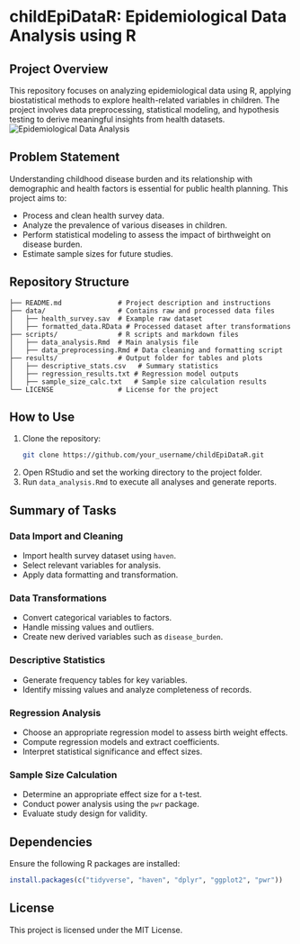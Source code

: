 # childEpiDataR: Epidemiological Data Analysis using R

## Project Overview
This repository focuses on analyzing epidemiological data using R, applying biostatistical methods to explore health-related variables in children. The project involves data preprocessing, statistical modeling, and hypothesis testing to derive meaningful insights from health datasets.
                  ![Epidemiological Data Analysis](images/EpiR.webp.png)


## Problem Statement
Understanding childhood disease burden and its relationship with demographic and health factors is essential for public health planning. This project aims to:
- Process and clean health survey data.
- Analyze the prevalence of various diseases in children.
- Perform statistical modeling to assess the impact of birthweight on disease burden.
- Estimate sample sizes for future studies.

## Repository Structure
```
├── README.md              # Project description and instructions
├── data/                  # Contains raw and processed data files
│   ├── health_survey.sav  # Example raw dataset
│   ├── formatted_data.RData # Processed dataset after transformations
├── scripts/               # R scripts and markdown files
│   ├── data_analysis.Rmd  # Main analysis file
│   ├── data_preprocessing.Rmd # Data cleaning and formatting script
├── results/               # Output folder for tables and plots
│   ├── descriptive_stats.csv   # Summary statistics
│   ├── regression_results.txt # Regression model outputs
│   ├── sample_size_calc.txt   # Sample size calculation results
└── LICENSE                # License for the project
```

## How to Use
1. Clone the repository:
   ```bash
   git clone https://github.com/your_username/childEpiDataR.git
   ```
2. Open RStudio and set the working directory to the project folder.
3. Run `data_analysis.Rmd` to execute all analyses and generate reports.

## Summary of Tasks
### Data Import and Cleaning
- Import health survey dataset using `haven`.
- Select relevant variables for analysis.
- Apply data formatting and transformation.

### Data Transformations
- Convert categorical variables to factors.
- Handle missing values and outliers.
- Create new derived variables such as `disease_burden`.

### Descriptive Statistics
- Generate frequency tables for key variables.
- Identify missing values and analyze completeness of records.

### Regression Analysis
- Choose an appropriate regression model to assess birth weight effects.
- Compute regression models and extract coefficients.
- Interpret statistical significance and effect sizes.

### Sample Size Calculation
- Determine an appropriate effect size for a t-test.
- Conduct power analysis using the `pwr` package.
- Evaluate study design for validity.

## Dependencies
Ensure the following R packages are installed:
```r
install.packages(c("tidyverse", "haven", "dplyr", "ggplot2", "pwr"))
```

## License
This project is licensed under the MIT License.

